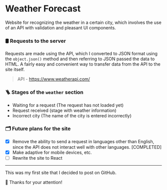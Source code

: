 # Weather Forecast
Website for recognizing the weather in a certain city, which involves the use of an API with validation and pleasant UI components.

### 🛢️ Requests to the server
Requests are made using the API, which I converted to JSON format using the `object.json()` method and then referring to JSON passed the data to HTML. A fairly easy and convenient way to transfer data from the API to the site itself.
> API - https://www.weatherapi.com/

### 🪜 Stages of the `weather` section
- Waiting for a request (The request has not loaded yet)
- Request received (stage with weather information)
- Incorrect city (The name of the city is entered incorrectly)

### 🗂️ Future plans for the site
- [x] Remove the ability to send a request in languages other than English, since the API does not interact well with other languages. [COMPLETED]
- [x] Make adaptive for mobile devices, etc.
- [ ] Rewrite the site to React

---

This was my first site that I decided to post on GitHub.

👋 Thanks for your attention!
